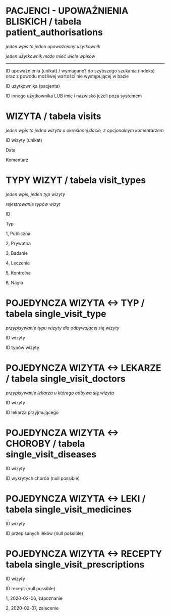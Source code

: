 PACJENCI - UPOWAŻNIENIA BLISKICH / tabela **patient_authorisations**
=

*jeden wpis to jeden upoważniony użytkownik*

*jeden użytkownik może mieć wiele wpisów*

---

ID upoważnienia (unikat) / wymagane? do szybszego szukania (indeks) oraz z powodu możliwej wartości nie występującej w bazie

ID użytkownika (pacjenta)

ID innego użytkownika LUB imię i nazwisko jeżeli poza systemem

WIZYTA / tabela **visits**
=

*jeden wpis to jedna wizyta o określonej dacie, z opcjonalnym komentarzem*

ID wizyty (unikat)

Data

Komentarz

TYPY WIZYT / tabela **visit_types**
=

*jeden wpis, jeden typ wizyty*

*rejestrowanie typów wizyt*

ID

Typ

1, Publiczna

2, Prywatna

3, Badanie

4, Leczenie

5, Kontrolna

6, Nagła

POJEDYNCZA WIZYTA <-> TYP / tabela **single_visit_type**
=

*przypisywanie typu wizyty dla odbywającej się wizyty*

ID wizyty

ID typów wizyty

POJEDYNCZA WIZYTA <-> LEKARZE / tabela **single_visit_doctors**
=

*przypisywanie lekarza u którego odbywa się wizyta*

ID wizyty

ID lekarza przyjmującego

POJEDYNCZA WIZYTA <-> CHOROBY / tabela **single_visit_diseases**
=

ID wizyty

ID wykrytych chorób (null possible)

POJEDYNCZA WIZYTA <-> LEKI / tabela **single_visit_medicines**
=

ID wizyty

ID przepisanych leków (null possible)

POJEDYNCZA WIZYTA <-> RECEPTY tabela **single_visit_prescriptions**
=

ID wizyty

ID recept (null possible)

1, 2020-02-06, zapoznanie

2, 2020-02-07, zalecenie